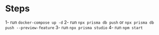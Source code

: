 # Steps

1- run `docker-compose up -d`
2- run `npx prisma db push` or `npx prisma db push --preview-feature`
3- run `npx prisma studio`
4- run `npm start`
